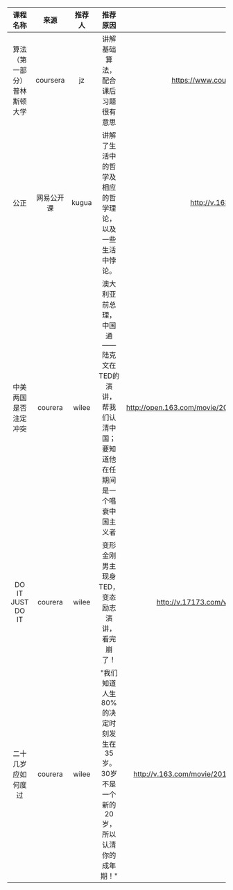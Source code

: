 |课程名称|来源|推荐人|推荐原因|课程链接|
|:-:|:-:|:-:|:-:|:-:|
|算法（第一部分）普林斯顿大学|coursera|jz|讲解基础算法，配合课后习题很有意思|https://www.coursera.org/course/algs4partI|
|公正|网易公开课|kugua|讲解了生活中的哲学及相应的哲学理论，以及一些生活中悖论。|http://v.163.com/special/justice/|
|中美两国是否注定冲突|courera|wilee|澳大利亚前总理，中国通——陆克文在TED的演讲，帮我们认清中国；要知道他在任期间是一个唱衰中国主义者|http://open.163.com/movie/2015/4/U/H/MALLR1E1P_MALLS0IUH.html|
|DO IT JUST DO IT|courera|wilee|变形金刚男主现身TED，变态励志演讲，看完崩了！|http://v.17173.com/v_102_608/MjQ4MzkwMTY.html|
|二十几岁应如何度过|courera|wilee|"我们知道人生80%的决定时刻发生在35岁。30岁不是一个新的20岁，所以认清你的成年期！"|http://v.163.com/movie/2013/3/U/A/M937IFCGB_M937IJLUA.html|
